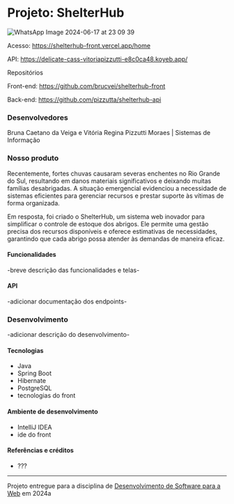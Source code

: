 # Projeto: ShelterHub

![WhatsApp Image 2024-06-17 at 23 09 39](https://github.com/elc1090/project3-2024a-shelterhub/assets/20145947/b36a9b75-4dfd-4bc6-9556-7cdc843147f7)


Acesso: https://shelterhub-front.vercel.app/home

API: https://delicate-cass-vitoriapizzutti-e8c0ca48.koyeb.app/

Repositórios

Front-end: https://github.com/brucvei/shelterhub-front

Back-end: https://github.com/pizzutta/shelterhub-api

### Desenvolvedores

Bruna Caetano da Veiga e Vitória Regina Pizzutti Moraes | Sistemas de Informação

### Nosso produto

Recentemente, fortes chuvas causaram severas enchentes no Rio Grande do Sul, resultando em danos materiais significativos e deixando muitas famílias desabrigadas. A situação emergencial evidenciou a necessidade de sistemas eficientes para gerenciar recursos e prestar suporte às vítimas de forma organizada.

Em resposta, foi criado o ShelterHub, um sistema web inovador para simplificar o controle de estoque dos abrigos. Ele permite uma gestão precisa dos recursos disponíveis e oferece estimativas de necessidades, garantindo que cada abrigo possa atender às demandas de maneira eficaz.

#### Funcionalidades

-breve descrição das funcionalidades e telas-

#### API

-adicionar documentação dos endpoints-

### Desenvolvimento

-adicionar descrição do desenvolvimento-

#### Tecnologias

- Java
- Spring Boot
- Hibernate
- PostgreSQL
- tecnologias do front

#### Ambiente de desenvolvimento

- IntelliJ IDEA
- ide do front

#### Referências e créditos

- ???

---
Projeto entregue para a disciplina de [Desenvolvimento de Software para a Web](http://github.com/andreainfufsm/elc1090-2024a) em 2024a
